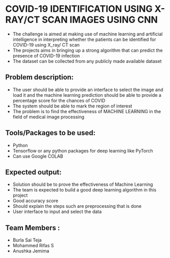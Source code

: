 # COVID-19 IDENTIFICATION USING X-RAY/CT SCAN IMAGES USING CNN
- The challenge is aimed at making use of machine learning and artificial intelligence in interpreting whether the patients can be identified for COVID-19 using X_ray/ CT scan
- The projects aims in bringing up a strong algorithm that can predict the presence of COVID-19 infection 
- The dataset can be collected from any publicly made available dataset
## Problem description:
- The user should be able to provide an interface to select the image and load it and the machine learning prediction should be able to provide a percentage score for the chances of COVID
- The system should be able to mark the region of interest
- The problem is to find the effectiveness of MACHINE LEARNING in the field of medical image processing
## Tools/Packages to be used:
- Python
- Tensorflow or any python packages for deep learning like PyTorch 
- Can use Google COLAB
## Expected output:
- Solution should be to prove the effectiveness of Machine Learning
- The team is expected to build a good deep learning algorithm in this project
- Good accuracy score
- Should explain the steps such are preprocessing that is done
- User interface to input and select the data

## Team Members : 
- Burla Sai Teja
- Mohammed Rifas S
- Anushka Jemima
